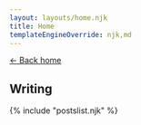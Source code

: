 ```yaml
---
layout: layouts/home.njk
title: Home
templateEngineOverride: njk,md
---
```


<section class="writing">

<a href="/" class="text_small">← Back home</a>

<h1 class="writing-page-title">Writing</h1>

{% include "postslist.njk" %}

</section>
